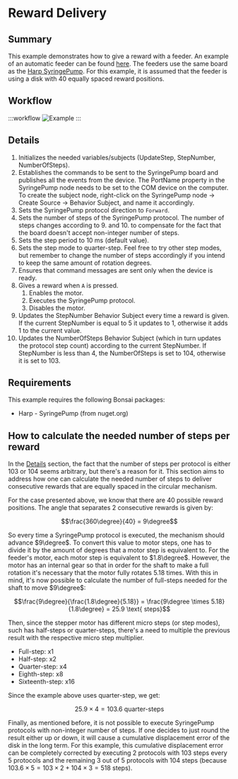 ﻿# Reward Delivery

## Summary
This example demonstrates how to give a reward with a feeder. An example of an automatic feeder can be found [here](https://www.cf-hw.org/open-source-tools/tools/fish-feeder).
The feeders use the same board as the [Harp SyringePump](https://harp-tech.org/api/Harp.SyringePump.html).
For this example, it is assumed that the feeder is using a disk with 40 equally spaced reward positions. 

## Workflow
:::workflow
![Example](~/workflows/HarpExamples/Feeder/RewardDelivery/RewardDelivery.bonsai)
:::

## Details
1. Initializes the needed variables/subjects (UpdateStep, StepNumber, NumberOfSteps).
2. Establishes the commands to be sent to the SyringePump board and publishes all the events from the device. The PortName property in the SyringePump node needs to be set to the COM device on the computer. To create the subject node, right-click on the SyringePump node -> Create Source -> Behavior Subject, and name it accordingly.
3. Sets the SyringePump protocol direction to `Forward`.
4. Sets the number of steps of the SyringePump protocol. The number of steps changes according to 9. and 10. to compensate for the fact that the board doesn't accept non-integer number of steps.
5. Sets the step period to 10 ms (default value).
6. Sets the step mode to quarter-step. Feel free to try other step modes, but remember to change the number of steps accordingly if you intend to keep the same amount of rotation degrees.
7. Ensures that command messages are sent only when the device is ready.
8. Gives a reward when `A` is pressed.
    1. Enables the motor.
    2. Executes the SyringePump protocol.
    3. Disables the motor.
9. Updates the StepNumber Behavior Subject every time a reward is given. If the current StepNumber is equal to 5 it updates to 1, otherwise it adds 1 to the current value.
10. Updates the NumberOfSteps Behavior Subject (which in turn updates the protocol step count) according to the current StepNumber. If StepNumber is less than 4, the NumberOfSteps is set to 104, otherwise it is set to 103.

## Requirements
This example requires the following Bonsai packages:

- Harp - SyringePump (from nuget.org)

## How to calculate the needed number of steps per reward
In the [Details](#details) section, the fact that the number of steps per protocol is either 103 or 104 seems arbitrary, but there's a reason for it. This section aims to address how one can calculate the needed number of steps to deliver consecutive rewards that are equally spaced in the circular mechanism.

For the case presented above, we know that there are 40 possible reward positions. The angle that separates 2 consecutive rewards is given by:

$$\frac{360\degree}{40} = 9\degree$$

So every time a SyringePump protocol is executed, the mechanism should advance $9\degree$. To convert this value to motor steps, one has to divide it by the amount of degrees that a motor step is equivalent to. For the feeder's motor, each motor step is equivalent to $1.8\degree$. However, the motor has an internal gear so that in order for the shaft to make a full rotation it's necessary that the motor fully rotates 5.18 times. With this in mind, it's now possible to calculate the number of full-steps needed for the shaft to move $9\degree$:

$$\frac{9\degree}{\frac{1.8\degree}{5.18}} = \frac{9\degree \times 5.18}{1.8\degree} = 25.9 \text{ steps}$$

Then, since the stepper motor has different micro steps (or step modes), such has half-steps or quarter-steps, there's a need to multiple the previous result with the respective micro step multiplier.
- Full-step: x1
- Half-step: x2
- Quarter-step: x4
- Eighth-step: x8
- Sixteenth-step: x16

Since the example above uses quarter-step, we get:

$$25.9 \times 4 = 103.6 \text{ quarter-steps}$$

Finally, as mentioned before, it is not possible to execute SyringePump protocols with non-integer number of steps. If one decides to just round the result either up or down, it will cause a cumulative displacement error of the disk in the long term. For this example, this cumulative displacement error can be completely corrected by executing 2 protocols with 103 steps every 5 protocols and the remaining 3 out of 5 protocols with 104 steps (because $103.6 \times 5 = 103 \times 2 + 104 \times 3 = 518 \text{ steps}$).
